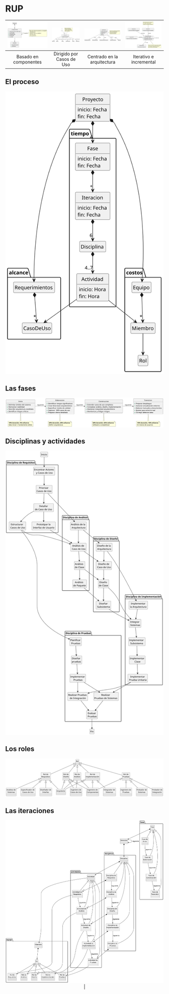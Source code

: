 # RUP

|![](/images/modelosUML/rupCaracteristica1.svg)|![](/images/modelosUML/rupCaracteristica2.svg)|![](/images/modelosUML/rupCaracteristica3.svg)|![](/images/modelosUML/rupCaracteristica4.svg)|
|:-:|:-:|:-:|:-:|
|Basado en componentes|Dirigido por Casos de Uso|Centrado en la arquitectura|Iterativo e incremental

## El proceso

<div align=center>

![](/images/modelosUML/proceso.svg)

</div>

## Las fases

<div align=center>

![](/images/modelosUML/RUPfases.svg)

</div>

## Disciplinas y actividades

<div align=center>

![](/images/modelosUML/RUPdisciplinasActividades.svg)

</div>

## Los roles

<div align=center>

![](/images/modelosUML/RUProles.svg)

</div>

## Las iteraciones

<div align=center>

![](/images/modelosUML/RUPiteraciones.svg)|

</div>